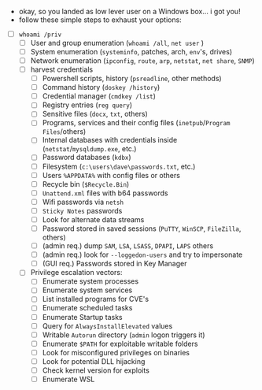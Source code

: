 - okay, so you landed as low lever user on a Windows box... i got you!
- follow these simple steps to exhaust your options:
- [ ] `whoami /priv`
	- [ ] User and group enumeration (`whoami /all`, `net user` )
	- [ ] System enumeration (`systeminfo`, patches, arch, `env`'s, drives)
	- [ ] Network enumeration (`ipconfig`, `route`, `arp`, `netstat`, `net share`, `SNMP`)
	- [ ] harvest credentials 
		- [ ] Powershell scripts, history (`psreadline`, other methods)
		- [ ] Command history (`doskey /history`)
		- [ ] Credential manager (`cmdkey /list`)
		- [ ] Registry entries (`reg query`)
		- [ ] Sensitive files (`docx`, `txt`, others)
		- [ ] Programs, services and their config files (`inetpub`/`Program Files`/others)
		- [ ] Internal databases with credentials inside (`netstat`/`mysqldump.exe`, etc.)
		- [ ] Password databases (`kdbx`)
		- [ ] Filesystem (`c:\users\dave\passwords.txt`, etc.)
		- [ ] Users `%APPDATA%` with config files or others
		- [ ] Recycle bin (`$Recycle.Bin`)
		- [ ] `Unattend.xml` files with b64 passwords
		- [ ] Wifi passwords via `netsh`
		- [ ] `Sticky Notes` passwords
		- [ ] Look for alternate data streams
		- [ ] Password stored in saved sessions (`PuTTY`, `WinSCP`, `FileZilla`, others)
		- [ ] (admin req.) dump `SAM`, `LSA`, `LSASS`, `DPAPI`, `LAPS` others 
		- [ ] (admin req.) look for `--loggedon-users` and try to impersonate
		- [ ] (GUI req.) Passwords stored in Key Manager
	- [ ] Privilege escalation vectors:
		- [ ] Enumerate system processes 
		- [ ] Enumerate system services
		- [ ] List installed programs for CVE's
		- [ ] Enumerate scheduled tasks
		- [ ] Enumerate Startup tasks
		- [ ] Query for `AlwaysInstallElevated` values
		- [ ] Writable `Autorun` directory (`admin` logon triggers it)
		- [ ] Enumerate `$PATH` for exploitable writable folders
		- [ ] Look for misconfigured privileges on binaries
		- [ ] Look for potential DLL hijacking 
		- [ ] Check kernel version for exploits
		- [ ] Enumerate WSL
